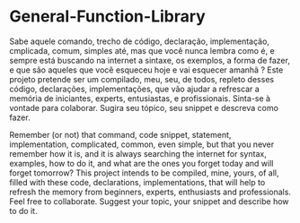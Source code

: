 # General-Function-Library

Sabe aquele comando, trecho de código, declaração, implementação, cmplicada, comum, simples até, mas que você nunca lembra como é, e sempre está 
buscando na internet a sintaxe, os exemplos, a forma de fazer, e que são aqueles que você esqueceu hoje e vai esquecer amanhã ?
Este projeto pretende ser um compilado, meu, seu, de todos, repleto desses código, declarações, implementações, que vão ajudar a refrescar a memória 
de iniciantes, experts, entusiastas, e profissionais. 
Sinta-se à vontade para colaborar. Sugira seu tópico, seu snippet e descreva como fazer.

Remember (or not) that command, code snippet, statement, implementation, complicated, common, even simple, but that you never remember how it is, 
and it is always searching the internet for syntax, examples, how to do it, and what are the ones you forget today and will forget tomorrow?
This project intends to be compiled, mine, yours, of all, filled with these code, declarations, implementations, that will help to refresh the 
memory from beginners, experts, enthusiasts and professionals.
Feel free to collaborate. Suggest your topic, your snippet and describe how to do it.

